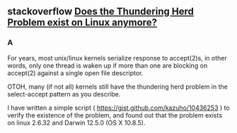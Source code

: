 

## stackoverflow [Does the Thundering Herd Problem exist on Linux anymore?](https://stackoverflow.com/questions/2213779/does-the-thundering-herd-problem-exist-on-linux-anymore)



### A

For years, most unix/linux kernels serialize response to accept(2)s, in other words, only one thread is waken up if more than one are blocking on accept(2) against a single open file descriptor.

OTOH, many (if not all) kernels still have the thundering herd problem in the select-accept pattern as you describe.

I have written a simple script ( https://gist.github.com/kazuho/10436253 ) to verify the existence of the problem, and found out that the problem exists on linux 2.6.32 and Darwin 12.5.0 (OS X 10.8.5).



